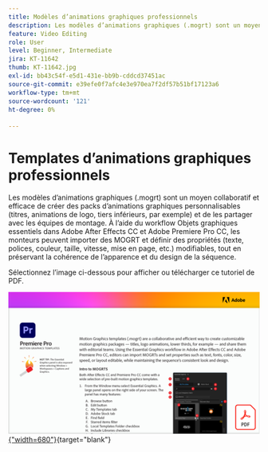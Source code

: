 ```yaml
---
title: Modèles d’animations graphiques professionnels
description: Les modèles d’animations graphiques (.mogrt) sont un moyen collaboratif et efficace de créer des packs d’animations graphiques personnalisables (titres, animations de logo, tiers inférieurs) et de les partager avec les équipes de rédaction
feature: Video Editing
role: User
level: Beginner, Intermediate
jira: KT-11642
thumb: KT-11642.jpg
exl-id: bb43c54f-e5d1-431e-bb9b-cddcd37451ac
source-git-commit: e39efe0f7afc4e3e970ea7f2df57b51bf17123a6
workflow-type: tm+mt
source-wordcount: '121'
ht-degree: 0%

---
```


# Templates d’animations graphiques professionnels

Les modèles d’animations graphiques (.mogrt) sont un moyen collaboratif et efficace de créer des packs d’animations graphiques personnalisables (titres, animations de logo, tiers inférieurs, par exemple) et de les partager avec les équipes de montage. À l’aide du workflow Objets graphiques essentiels dans Adobe After Effects CC et Adobe Premiere Pro CC, les monteurs peuvent importer des MOGRT et définir des propriétés (texte, polices, couleur, taille, vitesse, mise en page, etc.) modifiables, tout en préservant la cohérence de l’apparence et du design de la séquence.

Sélectionnez l’image ci-dessous pour afficher ou télécharger ce tutoriel de PDF.

[![Image de la première page du tutoriel](assets/MORGTs.png){&quot;width=680&quot;}](assets/Adobe-Premiere-Pro-Motion-Graphics-Templates.pdf){target="blank"}
